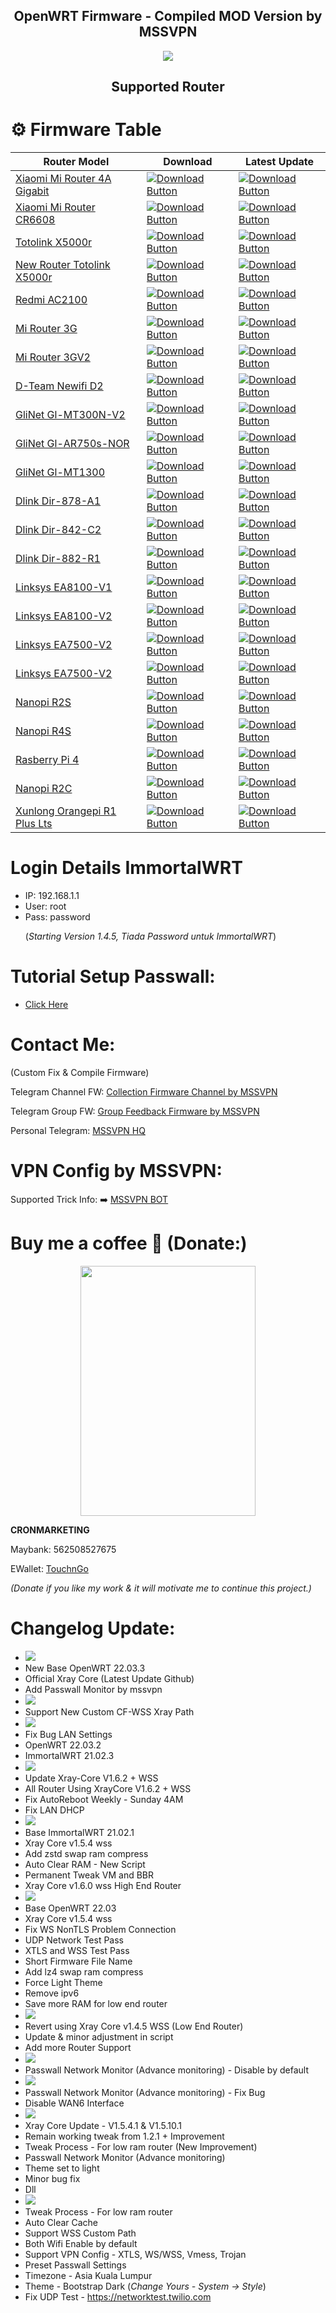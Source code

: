 <h2 align="center">
OpenWRT Firmware - Compiled MOD Version by MSSVPN
</h2>

<p align="center"><img src="https://forum.openwrt.org/uploads/default/original/3X/2/9/2965b316403db302c535cae40139e8c49bbad6e3.png"></p>
<h2 align="center">
Supported Router
</h2>

# ⚙️ Firmware Table
| Router Model | Download | Latest Update |
|--------------|----------|---------------|
| <a href="https://github.com/mssvpn/OpenWRT_by_MSSVPN/tree/main/xiaomi_mi-router-4a-gigabit">Xiaomi Mi Router 4A Gigabit</a>    |[![Download Button](https://img.shields.io/badge/Passwall-MSSVPN-yellow.svg)](https://github.com/mssvpn/OpenWRT_by_MSSVPN/tree/main/xiaomi_mi-router-4a-gigabit)|[![Download Button](https://img.shields.io/badge/Version-1.5.0-blue.svg)](https://github.com/mssvpn/OpenWRT_by_MSSVPN/tree/main/xiaomi_mi-router-4a-gigabit) |
| <a href="https://github.com/mssvpn/OpenWRT_by_MSSVPN/tree/main/xiaomi_mi-router-cr6608">Xiaomi Mi Router CR6608</a>    |[![Download Button](https://img.shields.io/badge/Passwall-MSSVPN-yellow.svg)](https://github.com/mssvpn/OpenWRT_by_MSSVPN/tree/main/xiaomi_mi-router-cr6608)|[![Download Button](https://img.shields.io/badge/Version-1.5.0-blue.svg)](https://github.com/mssvpn/OpenWRT_by_MSSVPN/tree/main/xiaomi_mi-router-cr6608) |
| <a href="https://github.com/mssvpn/OpenWRT_by_MSSVPN/tree/main/totolink_x5000r">Totolink X5000r</a>    |[![Download Button](https://img.shields.io/badge/Passwall-MSSVPN-yellow.svg)](https://github.com/mssvpn/OpenWRT_by_MSSVPN/tree/main/totolink_x5000r)|[![Download Button](https://img.shields.io/badge/Version-1.5.0-blue.svg)](https://github.com/mssvpn/OpenWRT_by_MSSVPN/tree/main/totolink_x5000r) |
| <a href="https://shopee.com.my/TOTOLINK-X5000R-(AX1800)-WiFi-6-MU-MIMO-Gigabit-Wireless-WiFi-Router-OpenWRT-Stock-Firmware-i.234683885.13110314797?xptdk=1953b9a8-c1fe-4f96-a5fa-5397cbacad6c" target="_blank">New Router Totolink X5000r</a>    |[![Download Button](https://img.shields.io/badge/Shopee-Trusted!-orange.svg)](https://shopee.com.my/TOTOLINK-X5000R-(AX1800)-WiFi-6-MU-MIMO-Gigabit-Wireless-WiFi-Router-OpenWRT-Stock-Firmware-i.234683885.13110314797?xptdk=1953b9a8-c1fe-4f96-a5fa-5397cbacad6c)|[![Download Button](https://img.shields.io/badge/Shopee-SPayLater-blue.svg)](https://shopee.com.my/TOTOLINK-X5000R-(AX1800)-WiFi-6-MU-MIMO-Gigabit-Wireless-WiFi-Router-OpenWRT-Stock-Firmware-i.234683885.13110314797?xptdk=1953b9a8-c1fe-4f96-a5fa-5397cbacad6c) |
| <a href="https://github.com/mssvpn/OpenWRT_by_MSSVPN/tree/main/xiaomi_redmi-router-ac2100">Redmi AC2100</a>    |[![Download Button](https://img.shields.io/badge/Passwall-MSSVPN-yellow.svg)](https://github.com/mssvpn/OpenWRT_by_MSSVPN/tree/main/xiaomi_redmi-router-ac2100)|[![Download Button](https://img.shields.io/badge/Version-1.5.0-blue.svg)](https://github.com/mssvpn/OpenWRT_by_MSSVPN/tree/main/xiaomi_redmi-router-ac2100) |
| <a href="https://github.com/mssvpn/OpenWRT_by_MSSVPN/tree/main/xiaomi_mi-router-3g">Mi Router 3G</a>    |[![Download Button](https://img.shields.io/badge/Passwall-MSSVPN-yellow.svg)](https://github.com/mssvpn/OpenWRT_by_MSSVPN/tree/main/xiaomi_mi-router-3g)|[![Download Button](https://img.shields.io/badge/Version-1.5.0-blue.svg)](https://github.com/mssvpn/OpenWRT_by_MSSVPN/tree/main/xiaomi_mi-router-3g) |
| <a href="https://github.com/mssvpn/OpenWRT_by_MSSVPN/tree/main/xiaomi_mi-router-3g-v2">Mi Router 3GV2</a>    |[![Download Button](https://img.shields.io/badge/Passwall-MSSVPN-yellow.svg)](https://github.com/mssvpn/OpenWRT_by_MSSVPN/tree/main/xiaomi_mi-router-3g-v2)|[![Download Button](https://img.shields.io/badge/Version-1.5.0-blue.svg)](https://github.com/mssvpn/OpenWRT_by_MSSVPN/tree/main/xiaomi_mi-router-3g-v2) |
| <a href="https://github.com/mssvpn/OpenWRT_by_MSSVPN/tree/main/d-team_newifi-d2">D-Team Newifi D2</a>    |[![Download Button](https://img.shields.io/badge/Passwall-MSSVPN-yellow.svg)](https://github.com/mssvpn/OpenWRT_by_MSSVPN/tree/main/d-team_newifi-d2)|[![Download Button](https://img.shields.io/badge/Version-1.5.0-blue.svg)](https://github.com/mssvpn/OpenWRT_by_MSSVPN/tree/main/d-team_newifi-d2) |
| <a href="https://github.com/mssvpn/OpenWRT_by_MSSVPN/tree/main/glinet_gl-mt300n-v2">GliNet Gl-MT300N-V2</a>    |[![Download Button](https://img.shields.io/badge/Passwall-MSSVPN-yellow.svg)](https://github.com/mssvpn/OpenWRT_by_MSSVPN/tree/main/glinet_gl-mt300n-v2)|[![Download Button](https://img.shields.io/badge/Version-1.5.0-blue.svg)](https://github.com/mssvpn/OpenWRT_by_MSSVPN/tree/main/glinet_gl-mt300n-v2) |
| <a href="https://github.com/mssvpn/OpenWRT_by_MSSVPN/tree/main/glinet_gl-ar750s-nor">GliNet Gl-AR750s-NOR</a>    |[![Download Button](https://img.shields.io/badge/Passwall-MSSVPN-yellow.svg)](https://github.com/mssvpn/OpenWRT_by_MSSVPN/tree/main/glinet_gl-ar750s-nor)|[![Download Button](https://img.shields.io/badge/Version-1.5.0-blue.svg)](https://github.com/mssvpn/OpenWRT_by_MSSVPN/tree/main/glinet_gl-ar750s-nor) |
| <a href="https://github.com/mssvpn/OpenWRT_by_MSSVPN/tree/main/glinet_gl-mt1300">GliNet Gl-MT1300</a>    |[![Download Button](https://img.shields.io/badge/Passwall-MSSVPN-yellow.svg)](https://github.com/mssvpn/OpenWRT_by_MSSVPN/tree/main/glinet_gl-mt1300)|[![Download Button](https://img.shields.io/badge/Version-1.5.0-blue.svg)](https://github.com/mssvpn/OpenWRT_by_MSSVPN/tree/main/glinet_gl-mt1300) |
| <a href="https://github.com/mssvpn/OpenWRT_by_MSSVPN/tree/main/dlink_dir-878-a1">Dlink Dir-878-A1</a>    |[![Download Button](https://img.shields.io/badge/Passwall-MSSVPN-yellow.svg)](https://github.com/mssvpn/OpenWRT_by_MSSVPN/tree/main/dlink_dir-878-a1)|[![Download Button](https://img.shields.io/badge/Version-1.5.0-blue.svg)](https://github.com/mssvpn/OpenWRT_by_MSSVPN/tree/main/dlink_dir-878-a1) |
| <a href="https://github.com/mssvpn/OpenWRT_by_MSSVPN/tree/main/dlink_dir-842-c2">Dlink Dir-842-C2</a>    |[![Download Button](https://img.shields.io/badge/Passwall-MSSVPN-yellow.svg)](https://github.com/mssvpn/OpenWRT_by_MSSVPN/tree/main/dlink_dir-842-c2)|[![Download Button](https://img.shields.io/badge/Version-1.5.0-blue.svg)](https://github.com/mssvpn/OpenWRT_by_MSSVPN/tree/main/dlink_dir-842-c2) |
| <a href="https://github.com/mssvpn/OpenWRT_by_MSSVPN/tree/main/dlink_dir-882-r1">Dlink Dir-882-R1</a>    |[![Download Button](https://img.shields.io/badge/Passwall-MSSVPN-yellow.svg)](https://github.com/mssvpn/OpenWRT_by_MSSVPN/tree/main/dlink_dir-882-r1)|[![Download Button](https://img.shields.io/badge/Version-1.5.0-blue.svg)](https://github.com/mssvpn/OpenWRT_by_MSSVPN/tree/main/dlink_dir-882-r1) |
| <a href="https://github.com/mssvpn/OpenWRT_by_MSSVPN/tree/main/linksys_ea8100-v1">Linksys EA8100-V1</a>    |[![Download Button](https://img.shields.io/badge/Passwall-MSSVPN-yellow.svg)](https://github.com/mssvpn/OpenWRT_by_MSSVPN/tree/main/linksys_ea8100-v1)|[![Download Button](https://img.shields.io/badge/Version-1.5.0-blue.svg)](https://github.com/mssvpn/OpenWRT_by_MSSVPN/tree/main/linksys_ea8100-v1) |
| <a href="https://github.com/mssvpn/OpenWRT_by_MSSVPN/tree/main/linksys_ea8100-v2">Linksys EA8100-V2</a>    |[![Download Button](https://img.shields.io/badge/Passwall-MSSVPN-yellow.svg)](https://github.com/mssvpn/OpenWRT_by_MSSVPN/tree/main/linksys_ea8100-v2)|[![Download Button](https://img.shields.io/badge/Version-1.5.0-blue.svg)](https://github.com/mssvpn/OpenWRT_by_MSSVPN/tree/main/linksys_ea8100-v2) |
| <a href="https://github.com/mssvpn/OpenWRT_by_MSSVPN/tree/main/linksys_ea7500-v2">Linksys EA7500-V2</a>    |[![Download Button](https://img.shields.io/badge/Passwall-MSSVPN-yellow.svg)](https://github.com/mssvpn/OpenWRT_by_MSSVPN/tree/main/linksys_ea7500-v2)|[![Download Button](https://img.shields.io/badge/Version-1.5.0-blue.svg)](https://github.com/mssvpn/OpenWRT_by_MSSVPN/tree/main/linksys_ea7500-v2) |
| <a href="https://github.com/mssvpn/OpenWRT_by_MSSVPN/tree/main/xiaomi_redmi-router-ax6s">Linksys EA7500-V2</a>    |[![Download Button](https://img.shields.io/badge/Passwall-MSSVPN-yellow.svg)](https://github.com/mssvpn/OpenWRT_by_MSSVPN/tree/main/xiaomi_redmi-router-ax6s)|[![Download Button](https://img.shields.io/badge/Version-1.5.0-blue.svg)](https://github.com/mssvpn/OpenWRT_by_MSSVPN/tree/main/xiaomi_redmi-router-ax6s) |
| <a href="https://github.com/mssvpn/OpenWRT_by_MSSVPN/tree/main/nanopi-r2s">Nanopi R2S</a>    |[![Download Button](https://img.shields.io/badge/Passwall+OpenClash+SSRPlus-MSSVPN-yellow.svg)](https://github.com/mssvpn/OpenWRT_by_MSSVPN/tree/main/nanopi-r2s)|[![Download Button](https://img.shields.io/badge/Version-1.5.0-blue.svg)](https://github.com/mssvpn/OpenWRT_by_MSSVPN/tree/main/nanopi-r2s) |
| <a href="https://github.com/mssvpn/OpenWRT_by_MSSVPN/tree/main/nanopi-r4s">Nanopi R4S</a>    |[![Download Button](https://img.shields.io/badge/Passwall+OpenClash+SSRPlus-MSSVPN-yellow.svg)](https://github.com/mssvpn/OpenWRT_by_MSSVPN/tree/main/nanopi-r4s)|[![Download Button](https://img.shields.io/badge/Version-1.5.0-blue.svg)](https://github.com/mssvpn/OpenWRT_by_MSSVPN/tree/main/nanopi-r4s) |
| <a href="https://github.com/mssvpn/OpenWRT_by_MSSVPN/tree/main/rpi-4">Rasberry Pi 4</a>    |[![Download Button](https://img.shields.io/badge/Passwall+OpenClash+SSRPlus-MSSVPN-yellow.svg)](https://github.com/mssvpn/OpenWRT_by_MSSVPN/tree/main/rpi-4)|[![Download Button](https://img.shields.io/badge/Version-1.5.0-blue.svg)](https://github.com/mssvpn/OpenWRT_by_MSSVPN/tree/main/rpi-4) |
| <a href="https://github.com/mssvpn/OpenWRT_by_MSSVPN/tree/main/nanopi-r2c">Nanopi R2C</a>    |[![Download Button](https://img.shields.io/badge/Passwall+OpenClash+SSRPlus-MSSVPN-yellow.svg)](https://github.com/mssvpn/OpenWRT_by_MSSVPN/tree/main/nanopi-r2c)|[![Download Button](https://img.shields.io/badge/Version-1.4.8-blue.svg)](https://github.com/mssvpn/OpenWRT_by_MSSVPN/tree/main/nanopi-r2c) |
| <a href="https://github.com/mssvpn/OpenWRT_by_MSSVPN/tree/main/xunlong_orangepi-r1-plus-lts">Xunlong Orangepi R1 Plus Lts</a>    |[![Download Button](https://img.shields.io/badge/Passwall+OpenClash+SSRPlus-MSSVPN-yellow.svg)](https://github.com/mssvpn/OpenWRT_by_MSSVPN/tree/main/xunlong_orangepi-r1-plus-lts)|[![Download Button](https://img.shields.io/badge/Version-1.4.8-blue.svg)](https://github.com/mssvpn/OpenWRT_by_MSSVPN/tree/main/xunlong_orangepi-r1-plus-lts) |

# Login Details ImmortalWRT
* IP: 192.168.1.1
* User: root
* Pass: password <p></p> (<i>Starting Version 1.4.5, Tiada Password untuk ImmortalWRT</i>)

# Tutorial Setup Passwall:
* <a href="https://telegra.ph/Cara-Setup-Pass-Wall---OpenWRT-21023-08-31">Click Here</a>

# Contact Me:
(Custom Fix & Compile Firmware)<p></p>
Telegram Channel FW: <a href="http://t.me/mssvpn_cfw">Collection Firmware Channel by MSSVPN</a><p></p>
Telegram Group FW: <a href="http://t.me/mssvpn_fw">Group Feedback Firmware by MSSVPN</a><p></p>
Personal Telegram: <a href="http://t.me/mssvpn_hq">MSSVPN HQ</a><p></p>

# VPN Config by MSSVPN:
Supported Trick Info: ➡️ <a href="https://t.me/mssvpn_bot">MSSVPN BOT</a>

# Buy me a coffee 🧋 (Donate:)
<p align="center"><img src="https://telegra.ph/file/42d7bf79b27dc90b1cd69.jpg" width="280" height="400"></p>
<p></p>
<b>CRONMARKETING</b><p></p>
Maybank: 562508527675<p></p>
EWallet: <a href="https://payment.tngdigital.com.my/sc/bDLnAXzAbu">TouchnGo</a><p></p>
<i>(Donate if you like my work & it will motivate me to continue this project.)</i>


# Changelog Update:
* <img src="https://img.shields.io/badge/Version-1.5.0-blue.svg">
* New Base OpenWRT 22.03.3
* Official Xray Core (Latest Update Github)
* Add Passwall Monitor by mssvpn
* <img src="https://img.shields.io/badge/Version-1.4.8-blue.svg">
* Support New Custom CF-WSS Xray Path 
* <img src="https://img.shields.io/badge/Version-1.4.6-blue.svg">
* Fix Bug LAN Settings
* OpenWRT 22.03.2
* ImmortalWRT 21.02.3 
* <img src="https://img.shields.io/badge/Version-1.4.5-blue.svg">
* Update Xray-Core V1.6.2 + WSS
* All Router Using XrayCore V1.6.2 + WSS
* Fix AutoReboot Weekly - Sunday 4AM
* Fix LAN DHCP
* <img src="https://img.shields.io/badge/Version-1.4.2-blue.svg">
* Base ImmortalWRT 21.02.1
* Xray Core v1.5.4 wss
* Add zstd swap ram compress
* Auto Clear RAM - New Script
* Permanent Tweak VM and BBR
* Xray Core v1.6.0 wss High End Router
* <img src="https://img.shields.io/badge/Version-1.4.1-blue.svg">
* Base OpenWRT 22.03
* Xray Core v1.5.4 wss
* Fix WS NonTLS Problem Connection
* UDP Network Test Pass
* XTLS and WSS Test Pass
* Short Firmware File Name 
* Add lz4 swap ram compress
* Force Light Theme
* Remove ipv6
* Save more RAM for low end router
* <img src="https://img.shields.io/badge/Version-1.3.7-blue.svg">
* Revert using Xray Core v1.4.5 WSS (Low End Router)
* Update & minor adjustment in script
* Add more Router Support
* <img src="https://img.shields.io/badge/Version-1.3.6-blue.svg">
* Passwall Network Monitor (Advance monitoring) - Disable by default
* <img src="https://img.shields.io/badge/Version-1.3.5-blue.svg">
* Passwall Network Monitor (Advance monitoring) - Fix Bug
* Disable WAN6 Interface
* <img src="https://img.shields.io/badge/Version-1.3.4-blue.svg">
* Xray Core Update - V1.5.4.1 & V1.5.10.1
* Remain working tweak from 1.2.1 + Improvement
* Tweak Process - For low ram router (New Improvement)
* Passwall Network Monitor (Advance monitoring)
* Theme set to light
* Minor bug fix
* Dll
* <img src="https://img.shields.io/badge/Version-1.2.1-blue.svg">
* Tweak Process - For low ram router
* Auto Clear Cache
* Support WSS Custom Path
* Both Wifi Enable by default
* Support VPN Config - XTLS, WS/WSS, Vmess, Trojan
* Preset Passwall Settings
* Timezone - Asia Kuala Lumpur
* Theme - Bootstrap Dark
(<i>Change Yours - System -> Style</i>)
* Fix UDP Test - https://networktest.twilio.com